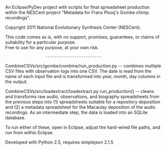 An Eclipse/PyDev project with scripts for final spreadsheet production 
within the NESCent project "Metadata for Frans Plooij's Gombe chimp recordings". 

Copyright 2011 National Evolutionary Synthesis Center (NESCent).

This code comes as is, with no support, promises, guarantees, or claims of suitability for a particular purpose.  
Free to use for any purpose, at your own risk. 

                      -------------------------

CombineCSVs/src/gombe/combine/run_production.py -- combines multiple CSV files with observation logs into one CSV. 
  The date is read from the name of each input file and is transformed into year, month, day columns in the output. 
  
CombineCSVs/src/loadextract/loadextract.py  run_production()  -- cleans and transforms raw audio, observations, and biography 
   spreadsheets from the previous steps into (1) spreadsheets suitable for a repository deposition and (2) a metadata 
   spreadsheet for the Macaulay deposition of the audio recordings. 
   As an intermediate step, the data is loaded into an SQLite database.
   
To run either of these, open in Eclipse, adjust the hard-wired file paths, and run from within Eclipse. 

Developed with Python 2.5, requires simplejson 2.1.5 